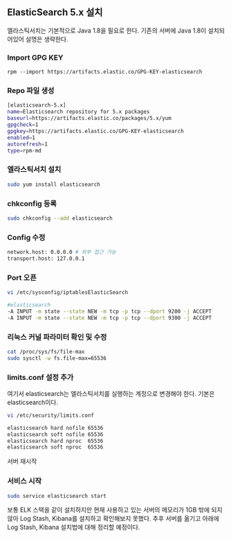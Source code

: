 ## ElasticSearch 5.x 설치

엘라스틱서치는 기본적으로 Java 1.8을 필요로 한다. 기존의 서버에 Java 1.8이 설치되어있어 설명은 생략한다.

### Import GPG KEY
```shell
rpm --import https://artifacts.elastic.co/GPG-KEY-elasticsearch
```

### Repo 파일 생성
```bash
[elasticsearch-5.x]
name=Elasticsearch repository for 5.x packages
baseurl=https://artifacts.elastic.co/packages/5.x/yum
gpgcheck=1
gpgkey=https://artifacts.elastic.co/GPG-KEY-elasticsearch
enabled=1
autorefresh=1
type=rpm-md
```

### 엘라스틱서치 설치
```bash
sudo yum install elasticsearch
```

### chkconfig 등록
```bash
sudo chkconfig --add elasticsearch
```

### Config 수정
```bash
network.host: 0.0.0.0 # 외부 접근 가능
transport.host: 127.0.0.1
```

### Port 오픈
```bash
vi /etc/sysconfig/iptablesElasticSearch

#elasticsearch
-A INPUT -m state --state NEW -m tcp -p tcp --dport 9200 -j ACCEPT
-A INPUT -m state --state NEW -m tcp -p tcp --dport 9300 -j ACCEPT
```

### 리눅스 커널 파라미터 확인 및 수정
```bash
cat /proc/sys/fs/file-max
sudo sysctl -w fs.file-max=65536
```

### limits.conf 설정 추가
여기서 elasticsearch는 엘라스틱서치를 실행하는 계정으로 변경해야 한다. 기본은 elasticsearch이다.

```bash
vi /etc/security/limits.conf

elasticsearch hard nofile 65536
elasticsearch soft nofile 65536
elasticsearch hard nproc  65536
elasticsearch soft nproc  65536
```

서버 재시작

### 서비스 시작
```bash
sudo service elasticsearch start
```


보통 ELK 스택을 같이 설치하지만 현재 사용하고 있는 서버의 메모리가 1GB 밖에 되지 않아 Log Stash, Kibana를 설치하고 확인해보지 못했다. 추후 서버를 옮기고 아래에 Log Stash, Kibana 설치법에 대해 정리할 예정이다.
